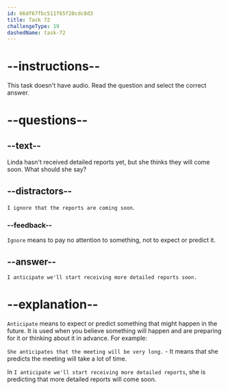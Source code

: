 ```yaml
---
id: 66df67fbc511f65f20cdc8d3
title: Task 72
challengeType: 19
dashedName: task-72
---
```


<!--SPEAKING -->

# --instructions--

This task doesn't have audio. Read the question and select the correct answer.

# --questions--

## --text--

Linda hasn't received detailed reports yet, but she thinks they will come soon. What should she say?

## --distractors--

`I ignore that the reports are coming soon`.

### --feedback--

`Ignore` means to pay no attention to something, not to expect or predict it.

## --answer--

`I anticipate we'll start receiving more detailed reports soon.`

# --explanation--

`Anticipate` means to expect or predict something that might happen in the future. It is used when you believe something will happen and are preparing for it or thinking about it in advance. For example:

 `She anticipates that the meeting will be very long.` - It means that she predicts the meeting will take a lot of time.

In `I anticipate we'll start receiving more detailed reports`, she is predicting that more detailed reports will come soon.

